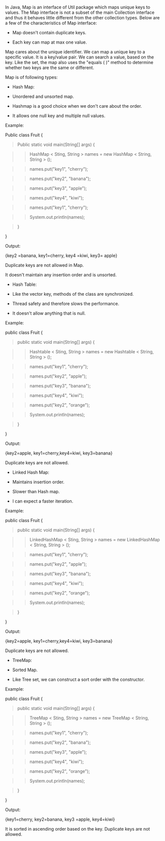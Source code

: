In Java, Map is an interface of Util package which maps unique keys to
values. The Map interface is not a subset of the main Collection
interface and thus it behaves little different from the other collection
types. Below are a few of the characteristics of Map interface:

-   Map doesn't contain duplicate keys.

-   Each key can map at max one value.

Map cares about the unique identifier. We can map a unique key to a
specific value. It is a key/value pair. We can search a value, based on
the key. Like the set, the map also uses the "equals ( )" method to
determine whether two keys are the same or different.

Map is of following types:

-   Hash Map:

-   Unordered and unsorted map.

-   Hashmap is a good choice when we don't care about the order.

-   It allows one null key and multiple null values.

Example:

Public class Fruit {

>Public static void main(String\[\] args) {

>>HashMap \< Sting, String > names = new HashMap \< String, String >
();

>>names.put("key1", "cherry");

>>names.put("key2", "banana");

>>names.put("key3", "apple");

>>names.put("key4", "kiwi");

>>names.put("key1", "cherry");

>>System.out.println(names);

>}

}

Output:

{key2 =banana, key1=cherry, key4 =kiwi, key3= apple}

Duplicate keys are not allowed in Map.

It doesn't maintain any insertion order and is unsorted.

-   Hash Table:

-   Like the vector key, methods of the class are synchronized.

-   Thread safety and therefore slows the performance.

-   It doesn't allow anything that is null.

Example:

public class Fruit {

>public static void main(String\[\] args) {

>>Hashtable \< Sting, String > names = new Hashtable \< String,
String > ();

>>names.put("key1", "cherry");

>>names.put("key2", "apple");

>>names.put("key3", "banana");

>>names.put("key4", "kiwi");

>>names.put("key2", "orange");

>>System.out.println(names);

>}

}

Output:

{key2=apple, key1=cherry,key4=kiwi, key3=banana}

Duplicate keys are not allowed.

-   Linked Hash Map:

-   Maintains insertion order.

-   Slower than Hash map.

-   I can expect a faster iteration.

Example:

public class Fruit {

>public static void main(String\[\] args) {

>>LinkedHashMap \< Sting, String > names = new LinkedHashMap \<
String, String > ();

>>names.put("key1", "cherry");

>>names.put("key2", "apple");

>>names.put("key3", "banana");

>>names.put("key4", "kiwi");

>>names.put("key2", "orange");

>>System.out.println(names);

>}

}

Output:

{key2=apple, key1=cherry,key4=kiwi, key3=banana}

Duplicate keys are not allowed.

-   TreeMap:

-   Sorted Map.

-   Like Tree set, we can construct a sort order with the
constructor.

Example:

public class Fruit {

>public static void main(String\[\] args) {

>>TreeMap \< Sting, String > names = new TreeMap \< String, String >
();

>>names.put("key1", "cherry");

>>names.put("key2", "banana");

>>names.put("key3", "apple");

>>names.put("key4", "kiwi");

>>names.put("key2", "orange");

>>System.out.println(names);

>}

}

Output:

{key1=cherry, key2=banana, key3 =apple, key4=kiwi}

It is sorted in ascending order based on the key. Duplicate keys are not
allowed.